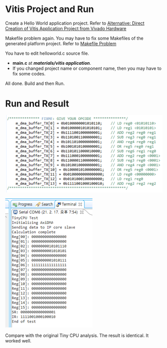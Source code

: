 # Vitis Project and Run

Create a Hello World application project. Refer to [Alternative: Direct Creation of Vitis Application Project from Vivado Hardware](https://github.com/hajin-kim/FPGA_Tutorial_with_HLS/blob/main/Lab05%20Hello%20World%20with%20Vitis%20and%20Vivado%20d3897032db324f5d9531e5ab0a9af6df/Alternative%20Direct%20Creation%20of%20Vitis%20Application%20P%20c3733968f81641d19b17885f5466a621.md)

Makefile problem again. You may have to fix some Makefiles of the generated platform project. Refer to [Makefile Problem](https://github.com/hajin-kim/FPGA_Tutorial_with_HLS/blob/main/Troubleshootings%20f43673650b7c4eb5b83fa2b7a80452e2/Makefile%20Problem%20b266174a19ec426eba6e8e8b3119c7d0.md) 

You have to edit helloworld.c source file.

- **main.c** at ***materials/vitis application***.
- If you changed project name or component name, then you may have to fix some codes.

All done. Build and then Run.

# Run and Result

![Vitis%20Project%20and%20Run%202122918431fa422e83a634d63b40e2e7/Untitled.png](Vitis%20Project%20and%20Run%202122918431fa422e83a634d63b40e2e7/Untitled.png)

![Vitis%20Project%20and%20Run%202122918431fa422e83a634d63b40e2e7/Untitled%201.png](Vitis%20Project%20and%20Run%202122918431fa422e83a634d63b40e2e7/Untitled%201.png)

Compare with the original Tiny CPU analysis. The result is identical. It worked well.